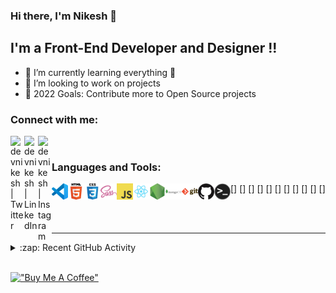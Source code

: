 ### Hi there, I'm Nikesh 👋

## I'm a Front-End Developer and Designer !!

- 🌱 I’m currently learning everything 🤣
- 👯 I’m looking to work on projects
- 🥅 2022 Goals: Contribute more to Open Source projects

### Connect with me:

[<img align="left" alt="devnikesh | Twitter" width="22px" src="https://cdn.jsdelivr.net/npm/simple-icons@v3/icons/twitter.svg" />][twitter]
[<img align="left" alt="devnikesh | LinkedIn" width="22px" src="https://cdn.jsdelivr.net/npm/simple-icons@v3/icons/linkedin.svg" />][linkedin]
[<img align="left" alt="devnikesh | Instagram" width="22px" src="https://cdn.jsdelivr.net/npm/simple-icons@v3/icons/instagram.svg" />][instagram]

<br />

### Languages and Tools:

[<img align="left" alt="Visual Studio Code" width="26px" src="https://raw.githubusercontent.com/github/explore/80688e429a7d4ef2fca1e82350fe8e3517d3494d/topics/visual-studio-code/visual-studio-code.png" />]
[<img align="left" alt="HTML5" width="26px" src="https://raw.githubusercontent.com/github/explore/80688e429a7d4ef2fca1e82350fe8e3517d3494d/topics/html/html.png" />]
[<img align="left" alt="CSS3" width="26px" src="https://raw.githubusercontent.com/github/explore/80688e429a7d4ef2fca1e82350fe8e3517d3494d/topics/css/css.png" />]
[<img align="left" alt="Sass" width="26px" src="https://raw.githubusercontent.com/github/explore/80688e429a7d4ef2fca1e82350fe8e3517d3494d/topics/sass/sass.png" />]
[<img align="left" alt="JavaScript" width="26px" src="https://raw.githubusercontent.com/github/explore/80688e429a7d4ef2fca1e82350fe8e3517d3494d/topics/javascript/javascript.png" />]
[<img align="left" alt="React" width="26px" src="https://raw.githubusercontent.com/github/explore/80688e429a7d4ef2fca1e82350fe8e3517d3494d/topics/react/react.png" />]
[<img align="left" alt="Node.js" width="26px" src="https://raw.githubusercontent.com/github/explore/80688e429a7d4ef2fca1e82350fe8e3517d3494d/topics/nodejs/nodejs.png" />]
[<img align="left" alt="MongoDB" width="26px" src="https://raw.githubusercontent.com/github/explore/80688e429a7d4ef2fca1e82350fe8e3517d3494d/topics/mongodb/mongodb.png" />]
[<img align="left" alt="Git" width="26px" src="https://raw.githubusercontent.com/github/explore/80688e429a7d4ef2fca1e82350fe8e3517d3494d/topics/git/git.png" />]
[<img align="left" alt="GitHub" width="26px" src="https://raw.githubusercontent.com/github/explore/78df643247d429f6cc873026c0622819ad797942/topics/github/github.png" />]
[<img align="left" alt="Terminal" width="26px" src="https://raw.githubusercontent.com/github/explore/80688e429a7d4ef2fca1e82350fe8e3517d3494d/topics/terminal/terminal.png" />]

<br />
<br />

---

<details>
  <summary>:zap: Recent GitHub Activity</summary>
  
<!--START_SECTION:activity-->
1. 🗣 Commented on [#858](https://github.com/slurpcode/slurp/issues/858#issuecomment-1011872712) in [slurpcode/slurp](https://github.com/slurpcode/slurp/)
2. 🗣 Commented on [#11](https://github.com/darekkay/static-marks/issues/11) in [darekkay/static-marks](https://github.com/darekkay/static-marks/)
<!--END_SECTION:activity-->

</details>

<br />

[!["Buy Me A Coffee"](https://www.buymeacoffee.com/assets/img/custom_images/orange_img.png)](https://www.buymeacoffee.com/devnikesh)


<!-- <details>
  <summary>:zap: GitHub Stats</summary>

  <img align="left" alt="Nikesh's GitHub Stats" src="" />

</details> -->

[linkedin]: https://linkedin.com/in/iamnikesh
[twitter]: https://twitter.com/officialnikesh
[instagram]: https://instagram.com/nikeshshresthaofficial
